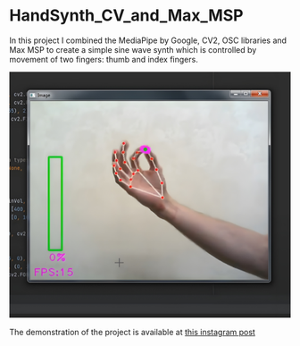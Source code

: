 # HandSynth_CV_and_Max_MSP

In this project I combined the MediaPipe by Google, CV2, OSC libraries and Max MSP to create a simple sine wave synth which is controlled by movement of two fingers: thumb and index fingers.

![alt text](https://github.com/eistakovskii/CV_projects/blob/main/HandSynth_CV_and_Max_MSP/QtPlSXa4_4x.jpg)

The demonstration of the project is available at [this instagram post](https://www.instagram.com/p/CVJMEmRDz5C/?igshid=MDJmNzVkMjY=)
